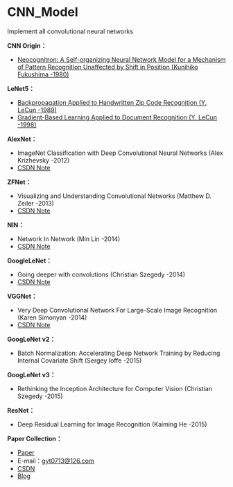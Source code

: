# CNN_Model
Implement all convolutional neural networks

**CNN Origin：**
* [Neocognitron: A Self-organizing Neural Network Model for a Mechanism of Pattern Recognition Unaffected by Shift in Position (Kunihiko Fukushima -1980)](https://link.springer.com/article/10.1007/BF00344251)


**LeNet5：**
* [Backpropagation Applied to Handwritten Zip Code Recognition (Y. LeCun -1989)](https://ieeexplore.ieee.org/document/6795724)
* [Gradient-Based Learning Applied to Document Recognition (Y. LeCun -1998)](https://www.researchgate.net/profile/Yann_Lecun/publication/2985446_Gradient-Based_Learning_Applied_to_Document_Recognition/links/0deec519dfa1983fc2000000/Gradient-Based-Learning-Applied-to-Document-Recognition.pdf)

**AlexNet：**
* ImageNet Classification with Deep Convolutional Neural Networks (Alex Krizhevsky -2012)
* [CSDN Note](https://blog.csdn.net/gyt15663668337/article/details/100567009)

**ZFNet：**
* Visualizing and Understanding Convolutional Networks (Matthew D. Zeiler -2013)
* [CSDN Note](https://blog.csdn.net/gyt15663668337/article/details/100678119)

**NIN：**
* Network In Network (Min Lin -2014)
* [CSDN Note](https://blog.csdn.net/gyt15663668337/article/details/101370687)

**GoogleLeNet：**
* Going deeper with convolutions (Christian Szegedy -2014)
* [CSDN Note](https://blog.csdn.net/gyt15663668337/article/details/101370687)

**VGGNet：**
* Very Deep Convolutional Network For Large-Scale Image Recognition (Karen Simonyan -2014)
* [CSDN Note](https://blog.csdn.net/gyt15663668337/article/details/101440742)

**GoogLeNet v2：**
* Batch Normalization: Accelerating Deep Network Training by Reducing Internal Covariate Shift (Sergey Ioffe -2015)

**GoogLeNet v3：**
* Rethinking the Inception Architecture for Computer Vision (Christian Szegedy -2015)

**ResNet：**
* Deep Residual Learning for Image Recognition (Kaiming He -2015)


**Paper Collection：**
* [Paper](https://pan.baidu.com/s/1mkm8hen1Zb2prl96q3s-1A)
* E-mail：gyt0713@126.com
* [CSDN](https://blog.csdn.net/gyt15663668337)
* [Blog](https://guoyuantao.github.io/)
